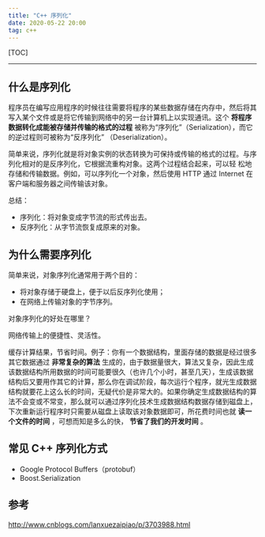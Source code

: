 ```yaml
---
title: "C++ 序列化"
date: 2020-05-22 20:00
tag: c++
---
```


[TOC]

---

## 什么是序列化

程序员在编写应用程序的时候往往需要将程序的某些数据存储在内存中，然后将其写入某个文件或是将它传输到网络中的另一台计算机上以实现通讯。这个 **将程序数据转化成能被存储并传输的格式的过程** 被称为“序列化”（Serialization），而它的逆过程则可被称为“反序列化” （Deserialization）。

简单来说，序列化就是将对象实例的状态转换为可保持或传输的格式的过程。与序列化相对的是反序列化，它根据流重构对象。这两个过程结合起来，可以轻 松地存储和传输数据。例如，可以序列化一个对象，然后使用 HTTP 通过 Internet 在客户端和服务器之间传输该对象。

总结：

- 序列化：将对象变成字节流的形式传出去。
- 反序列化：从字节流恢复成原来的对象。

## 为什么需要序列化

简单来说，对象序列化通常用于两个目的： 

- 将对象存储于硬盘上，便于以后反序列化使用；
- 在网络上传输对象的字节序列。

对象序列化的好处在哪里？

网络传输上的便捷性、灵活性。

缓存计算结果，节省时间。例子：你有一个数据结构，里面存储的数据是经过很多其它数据通过 **非常复杂的算法** 生成的，由于数据量很大，算法又复杂，因此生成该数据结构所用数据的时间可能要很久（也许几个小时，甚至几天），生成该数据结构后又要用作其它的计算，那么你在调试阶段，每次运行个程序，就光生成数据结构就要花上这么长的时间，无疑代价是非常大的。如果你确定生成数据结构的算法不会变或不常变，那么就可以通过序列化技术生成数据结构数据存储到磁盘上，下次重新运行程序时只需要从磁盘上读取该对象数据即可，所花费时间也就 **读一个文件的时间** ，可想而知是多么的快， **节省了我们的开发时间** 。

## 常见 C++ 序列化方式

- Google Protocol Buffers（protobuf）
- Boost.Serialization

## 参考

http://www.cnblogs.com/lanxuezaipiao/p/3703988.html
